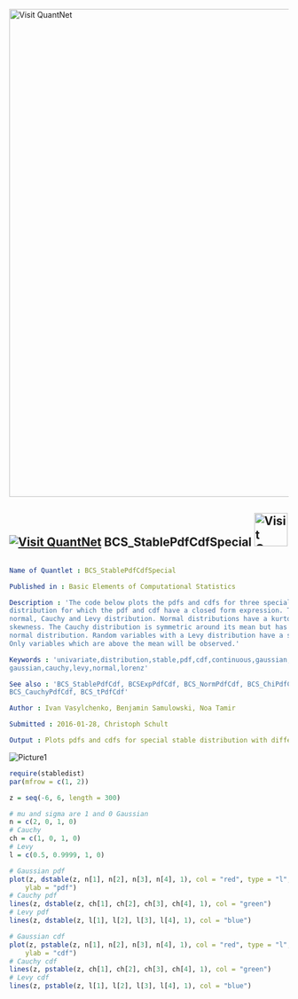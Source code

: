 
[<img src="https://github.com/QuantLet/Styleguide-and-FAQ/blob/master/pictures/banner.png" width="880" alt="Visit QuantNet">](http://quantlet.de/index.php?p=info)

## [<img src="https://github.com/QuantLet/Styleguide-and-Validation-procedure/blob/master/pictures/qloqo.png" alt="Visit QuantNet">](http://quantlet.de/) **BCS_StablePdfCdfSpecial** [<img src="https://github.com/QuantLet/Styleguide-and-Validation-procedure/blob/master/pictures/QN2.png" width="60" alt="Visit QuantNet 2.0">](http://quantlet.de/d3/ia)

```yaml

Name of Quantlet : BCS_StablePdfCdfSpecial

Published in : Basic Elements of Computational Statistics

Description : 'The code below plots the pdfs and cdfs for three special cases of the stable
distribution for which the pdf and cdf have a closed form expression. The special cases are the
normal, Cauchy and Levy distribution. Normal distributions have a kurtosis of three and zero
skewness. The Cauchy distribution is symmetric around its mean but has thicker tails than the
normal distribution. Random variables with a Levy distribution have a skewness which tends to one.
Only variables which are above the mean will be observed.'

Keywords : 'univariate,distribution,stable,pdf,cdf,continuous,gaussian,
gaussian,cauchy,levy,normal,lorenz'

See also : 'BCS_StablePdfCdf, BCSExpPdfCdf, BCS_NormPdfCdf, BCS_ChiPdfCdf, BCS_FPdfCdf,
BCS_CauchyPdfCdf, BCS_tPdfCdf'

Author : Ivan Vasylchenko, Benjamin Samulowski, Noa Tamir

Submitted : 2016-01-28, Christoph Schult

Output : Plots pdfs and cdfs for special stable distribution with different parameters.

```

![Picture1](BCS_StablePdfCdfSpecial.png)


```r
require(stabledist)
par(mfrow = c(1, 2))

z = seq(-6, 6, length = 300)

# mu and sigma are 1 and 0 Gaussian
n = c(2, 0, 1, 0)
# Cauchy
ch = c(1, 0, 1, 0)
# Levy
l = c(0.5, 0.9999, 1, 0)

# Gaussian pdf
plot(z, dstable(z, n[1], n[2], n[3], n[4], 1), col = "red", type = "l", xlim = c(-5, 5), ylim = c(0, 0.5), xlab = "z", 
    ylab = "pdf")
# Cauchy pdf
lines(z, dstable(z, ch[1], ch[2], ch[3], ch[4], 1), col = "green")
# Levy pdf
lines(z, dstable(z, l[1], l[2], l[3], l[4], 1), col = "blue")

# Gaussian cdf
plot(z, pstable(z, n[1], n[2], n[3], n[4], 1), col = "red", type = "l", xlim = c(-5, 5), ylim = c(0, 1), xlab = "z", 
    ylab = "cdf")
# Cauchy cdf
lines(z, pstable(z, ch[1], ch[2], ch[3], ch[4], 1), col = "green")
# Levy cdf
lines(z, pstable(z, l[1], l[2], l[3], l[4], 1), col = "blue") 
```
